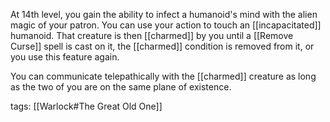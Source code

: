 At 14th level, you gain the ability to infect a humanoid's mind with the alien magic of your patron. You can use your action to touch an [[incapacitated]] humanoid. That creature is then [[charmed]] by you until a [[Remove Curse]] spell is cast on it, the [[charmed]] condition is removed from it, or you use this feature again.

You can communicate telepathically with the [[charmed]] creature as long as the two of you are on the same plane of existence.

tags: [[Warlock#The Great Old One]]